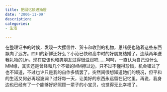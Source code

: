 ```yaml
---
title: 把回忆锁进抽屉
date: '2006-11-09'
description:
categories:
- 生活

---
```

在整理证书的时候，发现一大摞信件、贺卡和收到的礼物，思绪便也随着这些东西飘向了远方。四川的新鲜还好么？小沁已快和高中时的好朋友结婚了。连续两年送我礼物的Lin，现在应该也和男朋友过得很滋润吧……呵呵，一直认为自己没什么MM缘，其实还是曾经和几个不错的MM擦过边。只不过不懂得珍惜，机会错过了也不知道，不过也许只是我的自作多情罢了。突然间很想知道她们的境况，但平和的生活又何必再起波澜？过好每一天，让美好的东西永远留在记忆里。再说，我身边也已经有了一个能够好好照顾一辈子的小宝贝，也觉得无比幸福了。